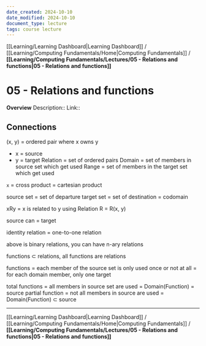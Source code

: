 ```yaml
---
date_created: 2024-10-10
date_modified: 2024-10-10
document_type: lecture
tags: course lecture
---
```

[[Learning/Learning Dashboard|Learning Dashboard]] / [[Learning/Computing Fundamentals/Home|Computing Fundamentals]] / **[[Learning/Computing Fundamentals/Lectures/05 - Relations and functions|05 - Relations and functions]]**
# 05 - Relations and functions
**Overview**
Description:: 
Link:: 

## Connections

(x, y) = ordered pair where x owns y
- x = source
- y = target
Relation = set of ordered pairs
Domain = set of members in source set which get used
Range = set of members in the target set which get used

`x` = cross product = cartesian product

source set = set of departure
target set = set of destination = codomain

xRy = x is related to y using Relation R = R(x, y)

source can = target

identity relation = one-to-one relation

above is binary relations, you can have n-ary relations

functions $\subset$ relations, all functions are relations

functions = each member of the source set is only used once or not at all = for each domain member, only one target

total functions = all members in source set are used = Domain(Function) = source
partial function = not all members in source are used = Domain(Function) $\subset$ source

---
[[Learning/Learning Dashboard|Learning Dashboard]] / [[Learning/Computing Fundamentals/Home|Computing Fundamentals]] / **[[Learning/Computing Fundamentals/Lectures/05 - Relations and functions|05 - Relations and functions]]**

